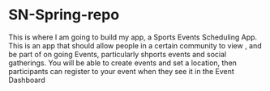 # SN-Spring-repo

This is where I am going to build my app, a Sports Events Scheduling App. This is an app that should allow people in a certain community to view , and be part of on going Events, particularly shports events and social gatherings. You will be able to create events and set a location, then participants can register to your event when they see it in the Event Dashboard
